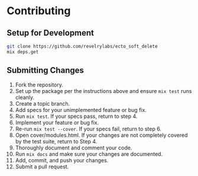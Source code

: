# Contributing

## Setup for Development

```bash
git clone https://github.com/revelrylabs/ecto_soft_delete
mix deps.get
```

## Submitting Changes

1. Fork the repository.
2. Set up the package per the instructions above and ensure `mix test`
   runs cleanly.
3. Create a topic branch.
4. Add specs for your unimplemented feature or bug fix.
5. Run `mix test`. If your specs pass, return to step 4.
6. Implement your feature or bug fix.
7. Re-run `mix test --cover`. If your specs fail, return to step 6.
8. Open cover/modules.html. If your changes are not completely covered by the
   test suite, return to Step 4.
9. Thoroughly document and comment your code.
10. Run `mix docs` and make sure your changes are documented.
11. Add, commit, and push your changes.
12. Submit a pull request.
